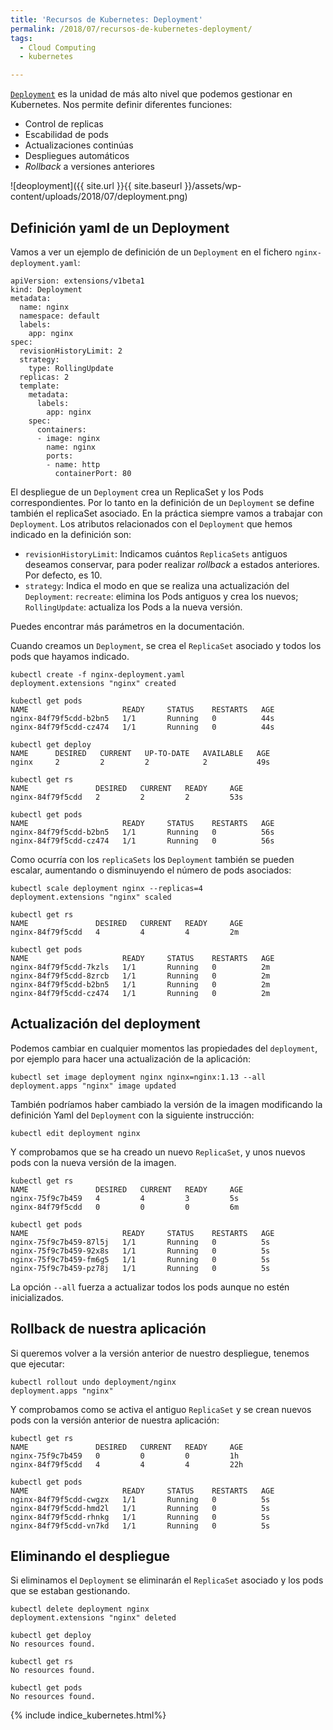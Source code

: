 ```yaml
---
title: 'Recursos de Kubernetes: Deployment'
permalink: /2018/07/recursos-de-kubernetes-deployment/
tags:
  - Cloud Computing
  - kubernetes

---
```



[`Deployment`](https://kubernetes.io/docs/concepts/workloads/controllers/deployment/) es la unidad de más alto nivel que podemos gestionar en Kubernetes. Nos permite definir diferentes funciones:

* Control de replicas
* Escabilidad de pods
* Actualizaciones continúas
* Despliegues automáticos
* *Rollback* a versiones anteriores

![deoployment]({{ site.url }}{{ site.baseurl }}/assets/wp-content/uploads/2018/07/deployment.png)

## Definición yaml de un Deployment

Vamos a ver un ejemplo de definición de un `Deployment` en el fichero `nginx-deployment.yaml`:

    apiVersion: extensions/v1beta1
    kind: Deployment
    metadata:
      name: nginx
      namespace: default
      labels:
        app: nginx
    spec:
      revisionHistoryLimit: 2
      strategy:
        type: RollingUpdate
      replicas: 2
      template:
        metadata:
          labels:
            app: nginx
        spec:
          containers:
          - image: nginx
            name: nginx
            ports:
            - name: http
              containerPort: 80

<!--more-->

El despliegue de un `Deployment` crea un ReplicaSet y los Pods correspondientes. Por lo tanto en la definición de un `Deployment` se define también el replicaSet asociado. En la práctica siempre vamos a trabajar con `Deployment`. Los atributos relacionados con el `Deployment` que hemos indicado en la definición son:

* `revisionHistoryLimit`: Indicamos cuántos `ReplicaSets` antiguos deseamos conservar, para poder realizar *rollback* a estados anteriores. Por defecto, es 10.
* `strategy`: Indica el modo en que se realiza una actualización del `Deployment`: `recreate`: elimina los Pods antiguos y crea los nuevos; `RollingUpdate`: actualiza los Pods a la nueva versión.

Puedes encontrar más parámetros en la documentación.

Cuando creamos un `Deployment`, se crea el `ReplicaSet` asociado y todos los pods que hayamos indicado.

    kubectl create -f nginx-deployment.yaml 
    deployment.extensions "nginx" created

    kubectl get pods
    NAME                     READY     STATUS    RESTARTS   AGE
    nginx-84f79f5cdd-b2bn5   1/1       Running   0          44s
    nginx-84f79f5cdd-cz474   1/1       Running   0          44s
    
    kubectl get deploy
    NAME      DESIRED   CURRENT   UP-TO-DATE   AVAILABLE   AGE
    nginx     2         2         2            2           49s
    
    kubectl get rs
    NAME               DESIRED   CURRENT   READY     AGE
    nginx-84f79f5cdd   2         2         2         53s
    
    kubectl get pods
    NAME                     READY     STATUS    RESTARTS   AGE
    nginx-84f79f5cdd-b2bn5   1/1       Running   0          56s
    nginx-84f79f5cdd-cz474   1/1       Running   0          56s

Como ocurría con los `replicaSets` los `Deployment` también se pueden escalar, aumentando o disminuyendo el número de pods asociados:

    kubectl scale deployment nginx --replicas=4
    deployment.extensions "nginx" scaled
    
    kubectl get rs
    NAME               DESIRED   CURRENT   READY     AGE
    nginx-84f79f5cdd   4         4         4         2m
    
    kubectl get pods
    NAME                     READY     STATUS    RESTARTS   AGE
    nginx-84f79f5cdd-7kzls   1/1       Running   0          2m
    nginx-84f79f5cdd-8zrcb   1/1       Running   0          2m
    nginx-84f79f5cdd-b2bn5   1/1       Running   0          2m
    nginx-84f79f5cdd-cz474   1/1       Running   0          2m

## Actualización del deployment

Podemos cambiar en cualquier momentos las propiedades del `deployment`, por ejemplo para hacer una actualización de la aplicación:

    kubectl set image deployment nginx nginx=nginx:1.13 --all
    deployment.apps "nginx" image updated

También podríamos haber cambiado la versión de la imagen modificando la definición Yaml del `Deployment` con la siguiente instrucción:

    kubectl edit deployment nginx

Y comprobamos que se ha creado un nuevo `ReplicaSet`, y unos nuevos pods con la nueva versión de la imagen.

    kubectl get rs
    NAME               DESIRED   CURRENT   READY     AGE
    nginx-75f9c7b459   4         4         3         5s
    nginx-84f79f5cdd   0         0         0         6m
    
    kubectl get pods
    NAME                     READY     STATUS    RESTARTS   AGE
    nginx-75f9c7b459-87l5j   1/1       Running   0          5s
    nginx-75f9c7b459-92x8s   1/1       Running   0          5s
    nginx-75f9c7b459-fm6g5   1/1       Running   0          5s
    nginx-75f9c7b459-pz78j   1/1       Running   0          5s

La opción `--all` fuerza a actualizar todos los pods aunque no estén inicializados. 

## Rollback de nuestra aplicación

Si queremos volver a la versión anterior de nuestro despliegue, tenemos que ejecutar:

    kubectl rollout undo deployment/nginx
    deployment.apps "nginx" 

Y comprobamos como se activa el antiguo `ReplicaSet` y se crean nuevos pods con la versión anterior de nuestra aplicación:
    
    kubectl get rs
    NAME               DESIRED   CURRENT   READY     AGE
    nginx-75f9c7b459   0         0         0         1h
    nginx-84f79f5cdd   4         4         4         22h
  
    kubectl get pods
    NAME                     READY     STATUS    RESTARTS   AGE
    nginx-84f79f5cdd-cwgzx   1/1       Running   0          5s
    nginx-84f79f5cdd-hmd2l   1/1       Running   0          5s
    nginx-84f79f5cdd-rhnkg   1/1       Running   0          5s
    nginx-84f79f5cdd-vn7kd   1/1       Running   0          5s

## Eliminando el despliegue

Si eliminamos el `Deployment` se eliminarán el `ReplicaSet` asociado y los pods que se estaban gestionando.

    kubectl delete deployment nginx
    deployment.extensions "nginx" deleted
    
    kubectl get deploy
    No resources found.
    
    kubectl get rs
    No resources found.
    
    kubectl get pods
    No resources found.

{% include indice_kubernetes.html%}
